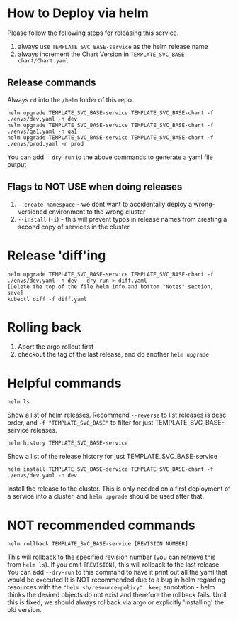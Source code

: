 # How to Deploy via helm
Please follow the following steps for releasing this service.

1. always use `TEMPLATE_SVC_BASE-service` as the helm release name
2. always increment the Chart Version in `TEMPLATE_SVC_BASE-chart/Chart.yaml`

## Release commands
Always `cd` into the `/helm` folder of this repo.
    
    helm upgrade TEMPLATE_SVC_BASE-service TEMPLATE_SVC_BASE-chart -f ./envs/dev.yaml -n dev
    helm upgrade TEMPLATE_SVC_BASE-service TEMPLATE_SVC_BASE-chart -f ./envs/qa1.yaml -n qa1
    helm upgrade TEMPLATE_SVC_BASE-service TEMPLATE_SVC_BASE-chart -f ./envs/prod.yaml -n prod

You can add `--dry-run` to the above commands to generate a yaml file output

## Flags to NOT USE when doing releases

1. `--create-namespace` - we dont want to accidentally deploy a wrong-versioned environment to the wrong cluster
2. `--install` (`-i`) - this will prevent typos in release names from creating a second copy of services in the cluster

# Release 'diff'ing
    helm upgrade TEMPLATE_SVC_BASE-service TEMPLATE_SVC_BASE-chart -f ./envs/dev.yaml -n dev --dry-run > diff.yaml
    [Delete the top of the file helm info and bottom "Notes" section, save]
    kubectl diff -f diff.yaml

# Rolling back
1. Abort the argo rollout first
2. checkout the tag of the last release, and do another `helm upgrade`

# Helpful commands

    helm ls

Show a list of helm releases. Recommend `--reverse` to list releases is desc order, and `-f "TEMPLATE_SVC_BASE"` to filter for just TEMPLATE_SVC_BASE-service releases.

    helm history TEMPLATE_SVC_BASE-service

Show a list of the release history for just TEMPLATE_SVC_BASE-service

    helm install TEMPLATE_SVC_BASE-service TEMPLATE_SVC_BASE-chart -f ./envs/dev.yaml -n dev

Install the release to the cluster. This is only needed on a first deployment of a service into a cluster, and `helm upgrade` should be used after that.

# NOT recommended commands
    
    helm rollback TEMPLATE_SVC_BASE-service [REVISION NUMBER]

This will rollback to the specified revision number (you can retrieve this from `helm ls`). If you omit `[REVISION]`, this will rollback to the last release. You can add `--dry-run` to this command to have it print out all the yaml that would be executed
It is NOT recommended due to a bug in helm regarding resources with the `"helm.sh/resource-policy": keep` annotation - helm thinks the desired objects do not exist and therefore the rollback fails. Until this is fixed, we should always rollback via argo or explicitly 'installing' the old version.
